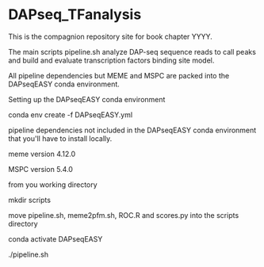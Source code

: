 # DAPseq_TFanalysis
This is the compagnion repository site for book chapter YYYY.

The main scripts pipeline.sh analyze DAP-seq sequence reads to call peaks and build and evaluate transcription factors binding site model.

All pipeline dependencies but MEME and MSPC are packed into the DAPseqEASY conda environment.

Setting up the DAPseqEASY conda environment

conda env create -f DAPseqEASY.yml

pipeline dependencies not included in the DAPseqEASY conda environment that you'll have to install locally.

meme version 4.12.0

MSPC version 5.4.0

from you working directory

mkdir scripts

move  pipeline.sh, meme2pfm.sh, ROC.R and scores.py into the scripts directory

conda activate DAPseqEASY

./pipeline.sh
